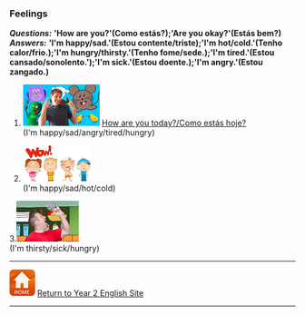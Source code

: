 ### Feelings

***Questions:*** **'How are you?'(Como estás?);'Are you okay?'(Estás bem?)**  
***Answers:*** **'I'm happy/sad.'(Estou contente/triste);'I'm hot/cold.'(Tenho calor/frio.);'I'm hungry/thirsty.'(Tenho fome/sede.);'I'm tired.'(Estou cansado/sonolento.');'I'm sick.'(Estou doente.);'I'm angry.'(Estou zangado.)**

1. [![hoyt](/images/hoyt.png)](https://www.youtube.com/watch?v=fMR8Hr9Xby4) [How are you today?/Como estás hoje?](https://www.youtube.com/watch?v=fMR8Hr9Xby4)  
(I'm happy/sad/angry/tired/hungry)

2. [![wehay1](/images/wehay1.PNG)](https://www.youtube.com/watch?v=5su1M6NdG-I)  
(I'm happy/sad/hot/cold)

3.[![wehay2](/images/wehay2.PNG)](https://www.youtube.com/watch?v=WkswguWRJ5Q)  
(I'm thirsty/sick/hungry)

***
[![home](/images/home.PNG)](https://tangerina-pt.github.io/English/Year2) [Return to Year 2 English Site](https://tangerina-pt.github.io/English/Year2)

***
